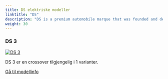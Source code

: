 ```yaml
---
title: DS elektriske modeller
linktitle: "DS"
description: "DS is a premium automobile marque that was founded and developed from French manufacturer Citroën. DS was first announced in 2009 as a sub-brand of Citroën, applied to certain models that had distinctive design and features."
weight: 30
---
```

<!-- markdownlint-disable MD033 -->
<!-- markdownlint-disable MD010 -->


<div class="container p-3 mb-4 bg-body-tertiary rounded border">
<h3> DS 3</h3>
	<div class="row">
		<div class="col col-12 col-md-6">
			<a href="3"><img src="https://media.evkx.net/multimedia/models/ds/3/3_e-tense/main_1_st.jpg" class="img-fluid" alt="DS 3" ></a>
		</div>
		<div class="col col-12 col-md-6">
<p>
DS 3 er en crossover tilgjengelig i 1 varianter.
</p>
	<a href="3/" class="btn btn-outline-primary" role="button">Gå til modellinfo</a>
		</div>
	</div>
</div>
